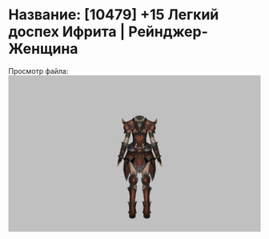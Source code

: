 # Название: [10479] +15 Легкий доспех Ифрита | Рейнджер-Женщина

Просмотр файла:
![p030020.png](p030020.png)
